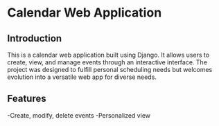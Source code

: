 # Calendar Web Application
## Introduction
This is a calendar web application built using Django. It allows users to create, view, and manage events through an interactive interface. The project was designed to fulfill personal scheduling needs but welcomes evolution into a versatile web app for diverse needs. 

## Features
-Create, modify, delete events
-Personalized view

